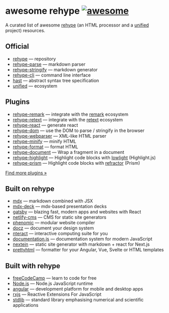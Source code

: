 # awesome rehype [![awesome][awesome-badge]][awesome]

A curated list of awesome [rehype][] (an HTML processor and a [unified][]
project) resources.

## Official

*   [rehype][]
    — repository
*   [rehype-parse][]
    — markdown parser
*   [rehype-stringify][]
    — markdown generator
*   [rehype-cli][]
    — command line interface
*   [hast][]
    — abstract syntax tree specification
*   [unified][]
    — ecosystem

## Plugins

*   [rehype-remark](https://github.com/rehypejs/rehype-remark)
    — integrate with the [remark][] ecosystem
*   [rehype-retext](https://github.com/rehypejs/rehype-retext)
    — integrate with the [retext][] ecosystem
*   [rehype-react](https://github.com/rhysd/rehype-react)
    — generate react
*   [rehype-dom](https://github.com/kmck/rehype-dom)
    — use the DOM to parse / stringify in the browser
*   [rehype-webparser](https://github.com/Prettyhtml/prettyhtml/tree/master/packages/rehype-webparser)
    — XML-like HTML parser
*   [rehype-minify](https://github.com/rehypejs/rehype-minify)
    — minify HTML
*   [rehype-format](https://github.com/rehypejs/rehype-format)
    — format HTML
*   [rehype-document](https://github.com/rehypejs/rehype-document)
    — Wrap a fragment in a document
*   [rehype-highlight](https://github.com/rehypejs/rehype-highlight)
    — Highlight code blocks with [lowlight](https://github.com/wooorm/lowlight) (Highlight.js)
*   [rehype-prism](https://github.com/mapbox/rehype-prism)
    — Highlight code blocks with [refractor](https://github.com/wooorm/refractor) (Prism)

[Find more plugins »](https://github.com/rehypejs/rehype/blob/master/doc/plugins.md#list-of-plugins)

## Built on rehype

*   [mdx](https://github.com/mdx-js/mdx)
    — markdown combined with JSX
*   [mdx-deck](https://github.com/jxnblk/mdx-deck)
    — mdx-based presentation decks
*   [gatsby](https://github.com/gatsbyjs/gatsby)
    — blazing fast, modern apps and websites with React
*   [netlify-cms](https://github.com/netlify/netlify-cms)
    — CMS for static site generators
*   [phenomic](https://github.com/phenomic/phenomic)
    — modular website compiler
*   [docz](https://github.com/pedronauck/docz)
    — document your design system
*   [nteract](https://github.com/nteract/nteract)
    — interactive computing suite for you
*   [documentation.js](https://github.com/documentationjs/documentation)
    — documentation system for modern JavaScript
*   [nextein](https://github.com/elmasse/nextein)
    — static site generator with markdown + react for Next.js
*   [prettyhtml](https://github.com/Prettyhtml/prettyhtml)
    — formatter for your Angular, Vue, Svelte or HTML templates

## Built with rehype

*   [freeCodeCamp](https://github.com/freeCodeCamp/freeCodeCamp)
    — learn to code for free
*   [Node.js](https://github.com/nodejs/node)
    — Node.js JavaScript runtime
*   [angular](https://github.com/angular/angular)
    — development platform for mobile and desktop apps
*   [rxjs](https://github.com/ReactiveX/rxjs)
    — Reactive Extensions For JavaScript
*   [stdlib](https://github.com/stdlib-js/stdlib)
    — standard library emphasising numerical and scientific applications

<!-- Definitions. -->

[awesome-badge]: https://awesome.re/badge.svg

[awesome]: https://awesome.re

[unified]: https://github.com/unifiedjs/unified

[hast]: https://github.com/syntax-tree/hast

[rehype]: https://github.com/rehypejs/rehype

[rehype-parse]: https://github.com/rehypejs/rehype/tree/master/packages/rehype-parse

[rehype-stringify]: https://github.com/rehypejs/rehype/tree/master/packages/rehype-stringify

[rehype-cli]: https://github.com/rehypejs/rehype/tree/master/packages/rehype-cli

[remark]: https://github.com/remarkjs/remark

[retext]: https://github.com/retextjs/retext
